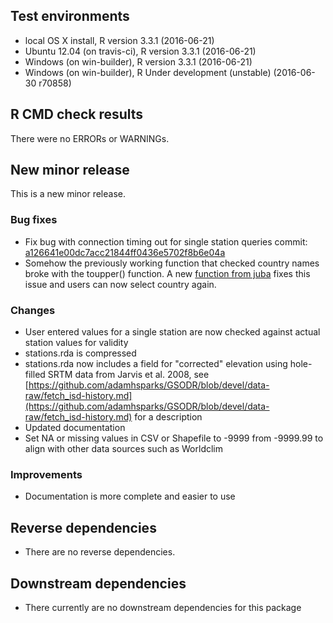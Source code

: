 ## Test environments
* local OS X install, R version 3.3.1 (2016-06-21)
* Ubuntu 12.04 (on travis-ci), R version 3.3.1 (2016-06-21)
* Windows (on win-builder), R version 3.3.1 (2016-06-21)
* Windows (on win-builder), R Under development (unstable) (2016-06-30 r70858)

## R CMD check results
There were no ERRORs or WARNINGs. 

## New minor release
This is a new minor release.

### Bug fixes
  * Fix bug with connection timing out for single station queries commit:  [a126641e00dc7acc21844ff0436e5702f8b6e04a](https://github.com/adamhsparks/GSODR/commit/a126641e00dc7acc21844ff0436e5702f8b6e04a)
  * Somehow the previously working function that checked country names broke
  with the toupper() function. A new [function from juba](http://stackoverflow.com/questions/16516593/convert-from-lowercase-to-uppercase-all-values-in-all-character-variables-in-dat)
  fixes this issue and users can now select country again.

### Changes
  * User entered values for a single station are now checked against actual
  station values for validity
  * stations.rda is compressed
  * stations.rda now includes a field for "corrected" elevation using
  hole-filled SRTM data from Jarvis et al. 2008, see
  [https://github.com/adamhsparks/GSODR/blob/devel/data-raw/fetch_isd-history.md](https://github.com/adamhsparks/GSODR/blob/devel/data-raw/fetch_isd-history.md)
  for a description
  * Updated documentation
  * Set NA or missing values in CSV or Shapefile to -9999 from -9999.99 to align with other data sources such as Worldclim
  
### Improvements
  * Documentation is more complete and easier to use

## Reverse dependencies
* There are no reverse dependencies.

## Downstream dependencies
* There currently are no downstream dependencies for this package
